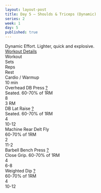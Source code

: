 ```yaml
---
layout: layout-post
title: Day 5 — Shoulds & Triceps (Dynamic)
series: 2
week: 1
day: 5
published: true
---
```


<div class="ex_list">

  <div class="note _padding-bottom">Dynamic Effort. Lighter, quick and explosive.
  </div>

  <div class="note _padding-bottom"><a target="_blank" href="http://www.muscleandfitness.com/workouts/workout-routines/6-week-workout-serious-strength?day=5">Workout Details</a></div> 

  <div class="ex-3 desc">
    <div class="name">
      Workout 
    </div>
    <div class="set">Sets</div>
    <div class="rep">Reps</div>
    <div class="rep">Rest</div>
  </div>

  <div class="ex-3">
    <div class="name">
      Cardio / Warmup 
    </div>
    <div class="set">10 min</div>
    <div class="rep"></div>
  </div>

  <div class="ex">
    <div class="name">
      Overhead DB Press
      <a href="http://www.muscleandfitness.com/workouts/shoulder-exercises/videos/overhead-dumbbell-press" target="_blank">?</a>
      <div class="note">Seated. 60-70% of 1RM</div>
    </div>
    <div class="set">8</div>
    <div class="rep">3 RM</div>
    <div class="rest"></div>
  </div>

  <div class="ex">
    <div class="name">
      DB Lat Raise
      <a href="http://www.muscleandfitness.com/workouts/shoulder-exercises/videos/dumbbell-lateral-raise" target="_blank">?</a>
      <div class="note">Seated. 60-70% of 1RM</div>
    </div>
    <div class="set">4</div>
    <div class="rep">10-12</div>
  </div>

  <div class="ex">
    <div class="name">
      Machine Rear Delt Fly
      <div class="note">60-70% of 1RM</div>
    </div>
    <div class="set">2</div>
    <div class="rep">11-2</div>
  </div>

  <div class="ex">
    <div class="name">
      Barbell Bench Press
      <a href="http://www.muscleandfitness.com/workouts/chest-exercises/videos/barbell-bench-press" target="_blank">?</a>
      <div class="note">Close Grip. 60-70% of 1RM</div>
    </div>
    <div class="set">4</div>
    <div class="rep">6-8</div>
  </div>

  <div class="ex">
    <div class="name">
      Weighted Dip
      <a href="http://www.muscleandfitness.com/workouts/chest-exercises/videos/weighted-dip" target="_blank">?</a>
      <div class="note">60-70% of 1RM</div>
    </div>
    <div class="set">4</div>
    <div class="rep">10-12</div>
  </div>


</div>



